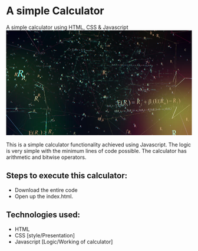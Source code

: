 # A simple Calculator
 A simple calculator using HTML, CSS &amp; Javascript
 ![title-pic](https://github.com/beertocode/mycalci/blob/master/bgImg.jpg)
 
 This is a simple calculator functionality achieved using Javascript. The logic is very simple with the minimum lines of code possible.
 The calculator has arithmetic and bitwise operators.
 
## Steps to execute this calculator:
- Download the entire code 
- Open up the index.html.

## Technologies used: 
- HTML
- CSS [style/Presentation]
- Javascript [Logic/Working of calculator]

